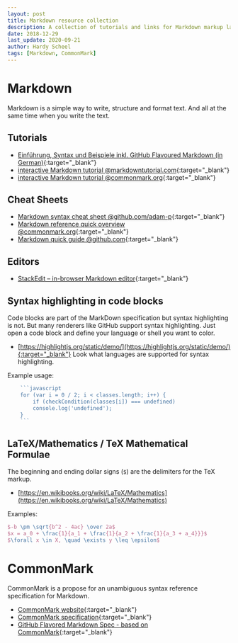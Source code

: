```yaml
---
layout: post
title: Markdown resource collection
description: A collection of tutorials and links for Markdown markup language.
date: 2018-12-29
last_update: 2020-09-21
author: Hardy Scheel
tags: [Markdown, CommonMark]
---
```


<!--
Markdown resource collection
A collection of tutorials, tools and links to get to know Markdown as a markup language.
A collection of tutorials and links for Markdown markup language.
-->

Markdown
========

Markdown is a simple way to write, structure and format text. And all at the same time when you write the text.

## Tutorials
- [Einführung, Syntax und Beispiele inkl. GitHub Flavoured Markdown (in German)](http://markdown-syntax.de/Syntax/){:target="_blank"}
- [interactive Markdown tutorial @markdowntutorial.com](http://markdowntutorial.com/){:target="_blank"}
- [interactive Markdown tutorial @commonmark.org](https://commonmark.org/help/tutorial/){:target="_blank"}

## Cheat Sheets
- [Markdown syntax cheat sheet @github.com/adam-p](https://github.com/adam-p/markdown-here/wiki/Markdown-Cheatsheet){:target="_blank"}
- [Markdown reference quick overview @commonmark.org](https://commonmark.org/help/){:target="_blank"}
- [Markdown quick guide @github.com](https://guides.github.com/features/mastering-markdown/){:target="_blank"}

## Editors
- [StackEdit – in-browser Markdown editor](https://stackedit.io/){:target="_blank"}

## Syntax highlighting in code blocks

Code blocks are part of the MarkDown specification but syntax highlighting is not. But many renderers like GitHub support syntax highlighting. Just open a code block and define your language or shell you want to color.

- [https://highlightjs.org/static/demo/](https://highlightjs.org/static/demo/){:target="_blank"} Look what languages are supported for syntax highlighting.

Example usage:
```javascript
    ```javascript
    for (var i = 0 / 2; i < classes.length; i++) {
        if (checkCondition(classes[i]) === undefined)
        console.log('undefined');
    }
    ```
```

## LaTeX/Mathematics / TeX Mathematical Formulae

The beginning and ending dollar signs (`$`) are the delimiters for the TeX markup.

- [https://en.wikibooks.org/wiki/LaTeX/Mathematics](https://en.wikibooks.org/wiki/LaTeX/Mathematics)

Examples:
```latex
$-b \pm \sqrt{b^2 - 4ac} \over 2a$
$x = a_0 + \frac{1}{a_1 + \frac{1}{a_2 + \frac{1}{a_3 + a_4}}}$
$\forall x \in X, \quad \exists y \leq \epsilon$
```

CommonMark
==========

CommonMark is a propose for an unambiguous syntax reference specification for Markdown.
- [CommonMark website](https://commonmark.org){:target="_blank"}
- [CommonMark specification](https://spec.commonmark.org/){:target="_blank"}
- [GitHub Flavored Markdown Spec - based on CommonMark](https://github.github.com/gfm/){:target="_blank"}

